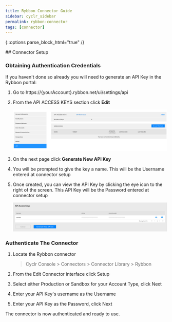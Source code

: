 ```yaml
---
title: Rybbon Connector Guide
sidebar: cyclr_sidebar
permalink: rybbon-connector
tags: [connector]
---
```

{::options parse_block_html="true" /}
<section class="card py-5 my-5">
## Connector Setup

### Obtaining Authentication Credentials

If you haven't done so already you will need to generate an API Key in the Rybbon portal:

1. Go to https://<span>{yourAccount}.rybbon</span>.net/ui/settings/api

2. From the API ACCESS KEYS section click **Edit**

   ![api key dashboard](./images/rybbon_api_key_dashboard.png)

3. On the next page click **Generate New API Key**

4. You will be prompted to give the key a name. This will be the Username entered at connector setup

5. Once created, you can view the API Key by clicking the eye icon to the right of the screen. This API Key will be the Password entered at connector setup

   ![api key](./images/rybbon_api_key.png)

### Authenticate The Connector

1. Locate the Rybbon connector

   > Cyclr Console > Connectors > Connector Library > Rybbon

2. From the Edit Connector interface click Setup

3. Select either Production or Sandbox for your Account Type, click Next

4. Enter your API Key's username as the Username

5. Enter your API Key as the Password, click Next

The connector is now authenticated and ready to use.

</section>
